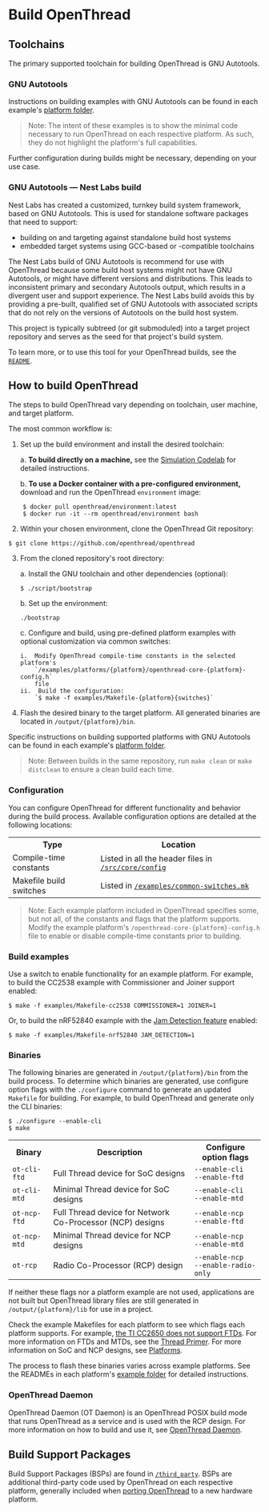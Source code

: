 # Build OpenThread

## Toolchains

The primary supported toolchain for building OpenThread is GNU Autotools.

### GNU Autotools

Instructions on building examples with GNU Autotools can be found in each example's
[platform folder](https://github.com/openthread/openthread/tree/master/examples/platforms). 

> Note: The intent of these examples is to show the minimal code necessary to run OpenThread on each
respective platform. As such, they do not highlight the platform's full
capabilities.

Further configuration during builds might be necessary, depending on your use
case.

### GNU Autotools — Nest Labs build

Nest Labs has created a customized, turnkey build system framework, based on GNU
Autotools. This is used for standalone software packages that need to support:

-  building on and targeting against standalone build host systems
-  embedded target systems using GCC-based or -compatible toolchains

The Nest Labs build of GNU Autotools is recommend for use with OpenThread
because some build host systems might not have GNU Autotools, or might have
different versions and distributions. This leads to inconsistent primary and
secondary Autotools output, which results in a divergent user and support
experience. The Nest Labs build avoids this by providing a pre-built,
qualified set of GNU Autotools with associated scripts that do not rely on the
versions of Autotools on the build host system.

This project is typically subtreed (or git submoduled) into a target project
repository and serves as the seed for that project's build system.

To learn more, or to use this tool for your OpenThread builds, see the
[`README`](https://github.com/openthread/openthread/tree/master/third_party/nlbuild-autotools/repo).

## How to build OpenThread

The steps to build OpenThread vary depending on toolchain, user machine, and
target platform.

The most common workflow is:

1.  Set up the build environment and install the desired toolchain:

    a.  **To build directly on a machine,** see the [Simulation Codelab](https://openthread.io/codelabs/openthread-simulation-posix?index=..%2F..index#1)
        for detailed instructions.
        
    b.  **To use a Docker container with a pre-configured environment,**
        download and run the OpenThread `environment` image: 
   ```     
       $ docker pull openthread/environment:latest
       $ docker run -it --rm openthread/environment bash
   ``` 
2.  Within your chosen environment, clone the OpenThread Git repository:
```
$ git clone https://github.com/openthread/openthread
```
3.  From the cloned repository's root directory:

    a.  Install the GNU toolchain and other dependencies (optional):
    
    ```
    $ ./script/bootstrap
    ```
    b.  Set up the environment:
    ```
    ./bootstrap
    ```
    c.  Configure and build, using pre-defined platform examples with optional
            customization via common switches:
            
        i.  Modify OpenThread compile-time constants in the selected platform's
            `/examples/platforms/{platform}/openthread-core-{platform}-config.h`
            file
        ii.  Build the configuration:
            `$ make -f examples/Makefile-{platform}{switches}`
        
4.  Flash the desired binary to the target platform. All generated binaries are
    located in `/output/{platform}/bin`. 

Specific instructions on building supported platforms with GNU Autotools can be
found in each example's [platform folder](https://github.com/openthread/openthread/tree/master/examples/platforms).

> Note: Between builds in the same repository, run `make clean` or
`make distclean` to ensure a clean build each time.

### Configuration

You can configure OpenThread for different functionality and behavior during the
build process. Available configuration options are detailed at the following
locations:

<table>
  <tbody>
    <tr>
      <th>Type</th><th>Location</th>
    </tr>
    <tr>
      <td>Compile-time constants</td><td>Listed in all the header files in <a href="https://github.com/openthread/openthread/tree/master/src/core/config"><code>/src/core/config</code></a></td>
    </tr>
    <tr>
      <td>Makefile build switches</td><td>Listed in <a href="https://github.com/openthread/openthread/blob/master/examples/common-switches.mk"><code>/examples/common-switches.mk</code></a></td>
  </tbody>
</table>

> Note: Each example platform included in OpenThread specifies some, but not all,
of the constants and flags that the platform supports. Modify the example
platform's `/openthread-core-{platform}-config.h`
file to enable or disable compile-time constants prior to building.

### Build examples

Use a switch to enable functionality for an example platform. For example, to
build the CC2538 example with Commissioner and Joiner support enabled:

`$ make -f examples/Makefile-cc2538 COMMISSIONER=1 JOINER=1`

Or, to build the nRF52840 example with the [Jam Detection
feature](https://openthread.io/guides/build/features/jam-detection) enabled:

`$ make -f examples/Makefile-nrf52840 JAM_DETECTION=1`

### Binaries

The following binaries are generated in
`/output/{platform}/bin` from the build process. To
determine which binaries are generated, use configure option flags with the
`./configure` command to generate an updated `Makefile` for building. For
example, to build OpenThread and generate only the CLI binaries:

```
$ ./configure --enable-cli
$ make
```

<table>
  <tbody>
    <tr>
      <th>Binary</th><th>Description</th><th>Configure option flags</th>
    </tr>
    <tr>
      <td><code>ot-cli-ftd</code></td>
      <td>Full Thread device for SoC designs</td>
      <td><code>--enable-cli</code><br><code>--enable-ftd</code></td>
    </tr>
    <tr>
      <td><code>ot-cli-mtd</code></td>
      <td>Minimal Thread device for SoC designs</td>
      <td><code>--enable-cli</code><br><code>--enable-mtd</code></td>
    </tr>
    <tr>
      <td><code>ot-ncp-ftd</code></td>
      <td>Full Thread device for Network Co-Processor (NCP) designs</td>
      <td><code>--enable-ncp</code><br><code>--enable-ftd</code></td>
    </tr>
    <tr>
      <td><code>ot-ncp-mtd</code></td>
      <td>Minimal Thread device for NCP designs</td>
      <td><code>--enable-ncp</code><br><code>--enable-mtd</code></td>
    </tr>
    <tr>
      <td><code>ot-rcp</code></td>
      <td>Radio Co-Processor (RCP) design</td>
      <td><code>--enable-ncp</code><br><code>--enable-radio-only</code></td>
    </tr>
  </tbody>
</table>

If neither these flags nor a platform example are not used, applications are not
built but OpenThread library files are still generated in
`/output/{platform}/lib` for use in a project.

Check the example Makefiles for each platform to see which flags each platform
supports. For example, [the TI CC2650 does not support
FTDs](https://github.com/openthread/openthread/blob/master/examples/Makefile-cc2650#L44). For more information on
FTDs and MTDs, see the
[Thread Primer](https://openthread.io/guides/thread-primer/node-roles-and-types#device_types). For
more information on SoC and NCP designs, see [Platforms](https://openthread.io/platforms).

The process to flash these binaries varies across example platforms. See the
READMEs in each platform's
[example folder](https://github.com/openthread/openthread/tree/master/examples/platforms) for detailed
instructions.

### OpenThread Daemon

OpenThread Daemon (OT Daemon) is an OpenThread POSIX build mode that runs
OpenThread as a service and is used with the RCP design. For more information on
how to build and use it, see [OpenThread
Daemon](https://openthread.io/platforms/co-processor/ot-daemon).

## Build Support Packages

Build Support Packages (BSPs)  are found in
[`/third_party`](https://github.com/openthread/openthread/tree/master/third_party). BSPs are additional third-party
code used by OpenThread on each respective platform, generally included when
[porting OpenThread](https://openthread.io/guides/porting) to a new hardware platform.

